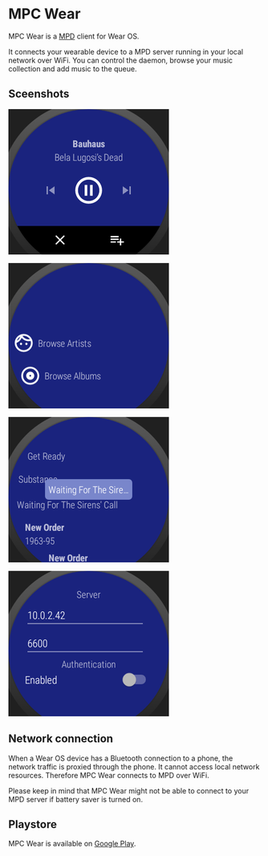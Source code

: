 # MPC Wear

MPC Wear is a [MPD](https://www.musicpd.org/) client for Wear OS.

It connects your wearable device to a MPD server running in your local network over WiFi. You can control the daemon, browse your music collection and add music to the queue.

## Sceenshots

![Player](/media/Player1.png)

![Browser](/media/Browser1.png)

![Browser](/media/Browser2.png)

![Preferences](/media/Preferences.png)

## Network connection

When a Wear OS device has a Bluetooth connection to a phone, the network traffic is proxied through the phone. It cannot access local network resources. Therefore MPC Wear connects to MPD over WiFi.

Please keep in mind that MPC Wear might not be able to connect to your MPD server if battery saver is turned on.

## Playstore

MPC Wear is available on [Google Play](https://play.google.com/store/apps/details?id=de.dixieflatline.mpcw).
